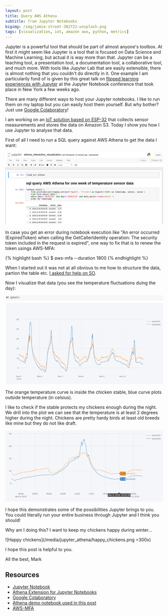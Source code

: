 ```yaml
---
layout: post
title: Query AWS Athena
subtitle: from Jupyter Notebooks
bigimg: /img/jamie-street-382722-unsplash.png
tags: [visualization, iot, amazon aws, python, metrics]
---
```


Jupyter is a powerful tool that should be part of almost anyone's toolbox. At first it might seem like Jupyter is a tool that is focused on Data Science and Machine Learning, but actual it is way more than that. Jupyter can be a teaching tool, a presentation tool, a documentation tool, a collaborative tool, and much more. With tools like Jupyter Lab that are easily extensible, there is almost nothing that you couldn't do directly in it. One example I am particularily fond of is given by this great talk on [flipped learning experiences with Jupyter](https://www.youtube.com/watch?v=UpWEUXiPG4k) at the Jupyter Notebook conference that took place in New York a few weeks ago.

There are many different ways to host your Jupyter notebooks. I like to run them on my laptop but you can easily host them yourself. But why bother? Just use [Google Colaboratory](https://colab.research.google.com/notebooks/welcome.ipynb)!

I am working on an [IoT solution based on ESP-32](https://www.mark-fink.de/2018-11-03-esp32-aws-iot-mqtt/) that collects sensor measurements and stores the data on Amazon S3. Today I show you how I use Jupyter to analyse that data.

First of all I need to run a SQL query against AWS Athena to get the data I want:

![Screenshot make menuconfig](/media/jupyter_athena/athena_sql_query.png)

In case you get an error during notebook execution like "An error occurred (ExpiredToken) when calling the GetCallerIdentity operation: The security token included in the request is expired", one way to fix that is to renew the token usings AWS-MFA:

{% highlight bash %}
$ aws-mfa --duration 1800
{% endhighlight %}

When I started out it was not at all obvious to me how to structure the data, partion the table etc. [I asked for help on SO](https://stackoverflow.com/questions/53570456/aws-athena-create-table-and-partition).

Now I visualize that data (you see the temperature fluctuations duing the day):

![Screenshot make menuconfig](/media/jupyter_athena/jupyter_one_week_of_data.png)

The orange temperature curve is inside the chicken stable, blue curve plots outside temperature (in celsius).

I like to check if the stable protects my chickens enough during the night. We drill into the plot we can see that the temperature is at least 2 degrees higher during the night. Chickens are pretty hardy birds at least old breeds like mine but they do not like draft.

![Screenshot make menuconfig](/media/jupyter_athena/jupyter_zoom_in.png)

I hope this demonstrates some of the possibilities Jupyter brings to you. You could literally run your entire business through Jupyter and I think you should!

Why am I doing this? I want to keep my chickens happy during winter...

![Happy chickens](/media/jupyter_athena/happy_chickens.png =300x)


I hope this post is helpful to you.

All the best, Mark


## Resources

* [Jupyter Notebook](https://github.com/jupyter/notebook)
* [Athena Extension for Jupyter Notebooks](https://github.com/finklabs/jupyter-athena-sql)
* [Google Colaboratory](https://colab.research.google.com/notebooks/welcome.ipynb)
* [Athena demo notebook used in this post](https://github.com/finklabs/jupyter-athena-sql/blob/develop/athena_interactive_visualization.ipynb)
* [AWS-MFA](https://pypi.org/project/aws-mfa/)
